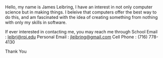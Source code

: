 Hello, my name is James Leibring, I have an interest in not only computer science but in
making things. I beleive that computers offer the best way to do this, and am fascinated
with the idea of creating something from nothing with only my skills in software.

If ever interested in contacting me, you may reach me through
School Email : leibrj@rpi.edu
Personal Email : jleibring@gmail.com
Cell Phone : (716) 778-4130

Thank You

